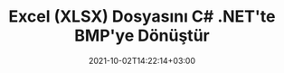 ---
############################# Static ############################
layout: "autogen-gist"
date: 2021-10-02T14:22:14+03:00
draft: false
path: "tr/total/net/conversion/xlsx-to-bmp/"
other_out_formats: "PDF DOC DOCX DOCM DOT DOTX DOTM TXT RTF HTML HTM MHTML MHT XLS XLSX XLSM XLSB XLT XLTX XLTM XLAM CSV TSV DIF SXC FODS PPT PPTX PPS PPSX PPSM POT POTX PPTM POTM ODT OTT OTP ODP ODS EMZ WMZ SVG SVGZ XPS TEX DCM WMF EMF BMP PNG GIF JPEG TIFF ICO WEBP JP2 TGA PSB PSD EPUB MD XML JSON DICOM FODP JPG"
ad_headline: "XLSX'yi BMP'ye dönüştür | .NET"
ad_description: ".NET uygulamalarınız için En Doğru XLSX'den BMP'ye belge Dönüştürme çözümü."

############################# Head ############################
head_title: "C# ASP.NET'te Excel XLSX'yi BMP'ye Dönüştür | .NET Belge Dönüştürme"
head_description: ".NET Excel elektronik tablo belge biçimleri dönüştürme API'si. .NET (C#, VB.NET, ASP.NET ve .NET Core) uygulamalarında XLSX'yi BMP'ye ve 100'den fazla başka görüntü ve belge dosyası biçimine dönüştürün."

############################# Header ############################
title: "Excel (XLSX) Dosyasını C# .NET'te BMP'ye Dönüştür"
description: "C# VB.NET ve ASP.NET uygulamalarında XLSX'yi BMP'ye dönüştürmek için yerel Excel belgeleri dönüştürücü API'sini kullanın. Ortaya çıkan belge görünümünü özelleştirmek için esnek belge dönüştürme özellikleriyle çalışın. Tüm popüler Excel çalışma sayfası formatlarını Word belgeleri, PowerPoint sunumları, PDF, Photoshop, e-Kitap, web ve görüntü dosyası formatlarına doğru bir şekilde dönüştürün. Seçici sayfa numaralarına veya sayfa aralıklarına göre tüm belgeyi dönüştürün veya kaynak belge dosyasının belirli sayfalarını seçin ve kolayca desteklenen bir belge biçimine dönüştürün."

############################# SubMenu ############################
submenu:
    enable: false

############################# Content ############################
content:
    enable: true
    block:
    - title_left: "C# .NET'te XLSX'yi BMP'ye Dönüştürme"
      content_left: |
          .NET'te XLSX'den BMP'ye dönüştürme için bu basit adımları izleyin. Dönüştürülen BMP belgesini olduğu gibi görüntüleyin veya herhangi bir harici yazılım kullanmadan HTML olarak oluşturun ve görüntüleyin.

          -   XLSX belgesini dönüştürmek için **Converter** nesnesi oluşturun
          -   BMP formatı için dönüştürme seçeneklerini ayarlayın
          -   BMP'ye dönüştürmek için **Converter** sınıfı örneğinin **Convert** yöntemini çağırın
          -   HTML görüntüleyici için seçenekleri ayarlayın
          -   Dönüştürülen BMP'yi HTML olarak görüntülemek için **Viewer** nesnesi oluşturun
          
      title_right: "İndirmeler ve Kurulum Talimatları"
      content_right: |
          Kelime dosyası biçimlerini çok çeşitli görüntü ve belge türlerine dönüştürmek için `GroupDocs.Conversion` ve `GroupDocs.Viewer` ad alanlarına ihtiyacınız var. PDF, Microsoft Office (Word, Excel, PowerPoint, Project, Outlook), OpenDocument, HTML ve CAD diyagramlarını içerir. Conholdate.Total tarafından sunulan diğer [Office belgeleri için .NET API'lerini](https://products.conholdate.com/total/net/) keşfedin.
          
          İlgili derleme dosyalarını [İndirilenler](https://downloads.conholdate.com/total/net) adresinden alın veya tüm paketi [Nuget](https://www.nuget.org/packages/Conholdate.Total) adresinden alın/) doğrudan çalışma alanınıza `.NET için Conholdate.Total` eklemek için.
          
      gisthash: "4f311c07ae9ee691b8afb7960aa6c806"
      gistfile: "excel-to-pdf-conversion.cs"

    - title_left: "Excel'i C# ile PDF/Word/HTML/PPTX'e Dönüştür"
      content_left: |
          C# .NET kodunu kullanarak Excel elektronik tablolarınızı PDF, HTML, PowerPoint sunumları ve Word işleme dosya biçimleri gibi diğer popüler belge biçimlerine dönüştürün. Kaynak Excel çalışma kitabını yükleyin ve başka bir belge biçiminde dönüştürülmüş bir belge olarak kaydedin.

          -   **Converter** nesnesi oluşturun ve kaynak Excel dosyasını ona iletin
          -   Uygun **ConvertOptions** sınıfını örnekleyin, ör. (**PDF'ye dönüştürme için **PdfConvertOptions**, Word biçimlerine dönüştürme için **WordProcessingConvertOptions**, HTML'ye dönüştürme için **MarkupConvertOptions**, PowerPoint biçimlerine dönüştürme için **PresentationConvertOptions**)
          -   PDF/HTML/PPTX veya Word belge formatına dönüştürmek için **Converter** sınıfı örneğinin **Convert** yöntemini çağırın
          
      title_right: "Parola Korumalı Arşivleri Dönüştürme"
      content_right: |
          Bazı durumlarda dönüştürülen belge boyutu daha büyüktür ve dönüştürülmesi zaman alır. Varsayılan olarak, önbelleğe alınan dönüştürülmüş belge yerel sürücüye kaydedilir, ancak [Conholdate.Total for .NET](https://products.conholdate.com/total/net/), verimli bir şekilde yönetmek için iCache arabirimini kullanarak özel önbellek uygulama özelliği sunar önbellek dönüştürme, kendi yönteminizle sonuçlanır. Genel tekrarlayan dönüştürme sürecini hızlandırır.
          
          [.NET Excel dönüştürme kitaplığı](https://products.groupdocs.com/conversion/net/) ayrıca parola korumalı arşivlere ve arşivlerden dönüştürmeyi ve dönüştürme sonuçlarını ZIP, RAR, 7Z, TAR, GZ ve BZ2'ye sıkıştırmayı da destekler arşiv biçimleri.
          
      gisthash: "4f311c07ae9ee691b8afb7960aa6c806"
      gistfile: "excel-to-pdf-word-html-powerpoint-conversion.cs"

    - title_left: "C# ile BMP'ye Metin veya Görüntü Filigranı Ekleme"
      content_left: |
          Belgeleri (XLSX'den BMP'ye) tam olarak orijinal dosya gibi doğru bir şekilde dönüştürün ve C# .NET kullanarak dönüştürülen belge sayfalarına metin veya görüntü filigranları uygulayın.

          -   XLSX belgesini dönüştürmek için **Converter** nesnesi oluşturun
          -   **WatermarkOptions** sınıfının yeni bir örneğini oluşturun
          -   Filigran özelliklerini belirtin (renk, genişlik, metin, resim vb.)
          -   Uygun **ConvertOptions** sınıfını örnekleyin
          -   **ConvertOptions** örneğinin **Watermark** özelliğini ayarlayın
          -   BMP'ye dönüştürmek için **Converter** sınıfı örneğinin **Convert** yöntemini çağırın
        
      title_right: "Kaynak Belge Bilgi Çıkarımı"
      content_right: |
          Belge bilgilerini çıkarma özelliği, yalnızca kaynak belge dosyası hakkında temel bilgilerin alınmasını sağlamakla kalmaz, aynı zamanda bir Microsoft Project dosyasının proje başlangıç ​​ve bitiş tarihleri, bir PDF belgesindeki herhangi bir yazdırma kısıtlaması gibi bazı değerli dosya formatına özgü bilgilerin çıkarılmasını da destekler. Outlook veri dosyasında vb. bulunan klasörlerin listesi.

          Windows Azure, Mono ve Xamarin gibi platformları kullanırken Windows, Linux veya macOS gibi farklı işletim sistemlerinde popüler belge dosya formatlarını dönüştürün.
          
      gisthash: "a15affe15284876ce010a315a09da1f0"
      gistfile: "convert-word-to-pdf-and-add-text-watermark-to-converted-pdf.cs"

    - title_left: "JSON Dosyasını C# .NET'te Excel'e Dönüştürün"
      content_left: |
          .NET API'leri için Conholdate.Total ile bir JSON dosyasını .NET'te Excel'e dönüştürmek artık daha kolay. JSON dosyasını bir veri kaynağı olarak kullanın ve herhangi bir harici yazılım kullanmadan birkaç satır C #code ekleyerek tam olarak bir Excel elektronik tablo dosya formatına dönüştürün.

          -   JSON dosyasını dönüştürmek için **Converter** nesnesi oluşturun
          -   Örneklendir **SpreadsheetConvertOptions** sınıfı
          -   XLSX'e dönüştürmek için **Converter** sınıfı örneğinin **Convert** yöntemini çağırın
          
      title_right: "Uzakta Bulunan Belgeleri Yükleyin ve Dönüştürün"
      content_right: |
          .NET için Conholdate.Total'ı kullanma – geliştiriciler, Amazon S3, Microsoft Azure Blob, FTP, yerel disk, akış veya basit bir URL gibi çeşitli uzak konumlardan ve bulut belge depolama kaynaklarından belgeleri yükleyebilir ve dönüştürebilir. Sadece uzaktan bulunan belge akışını elde etmek için yöntemi belirtmeniz ve ardından bunu bir kurucu olarak Converter sınıfına aktarmanız yeterlidir.
          
          .NET için Conholdate.Total API'leri, Windows Forms, ASP.NET, WPF, WCF veya .NET Framework 2.0 veya sonraki sürümlerine dayalı her tür uygulama için yereldir.
          
      gisthash: "7864dd1c0c16ca647722d18664d5c84a"
      gistfile: "json-to-excel-spreadsheet-conversion.cs"

############################# About Formats ############################
about_formats:
    enable: false
############################# More Formats ############################
more_formats:
    enable: true
    auto: false
    other_out_formats: PDF DOC DOCX DOCM DOT DOTX DOTM TXT RTF HTML HTM MHTML MHT XLS XLSX XLSM XLSB XLT XLTX XLTM XLAM CSV TSV DIF SXC FODS PPT PPTX PPS PPSX PPSM POT POTX PPTM POTM ODT OTT OTP ODP ODS EMZ WMZ SVG SVGZ XPS TEX DCM WMF EMF BMP PNG GIF JPEG TIFF ICO WEBP JP2 TGA PSB PSD EPUB MD XML JSON DICOM FODP JPG
############################# Back to top ###############################
back_to_top:
  enable: true
---